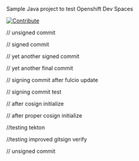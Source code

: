 Sample Java project to test Openshift Dev Spaces

[![Contribute](https://www.eclipse.org/che/contribute.svg)](https://devspaces.apps.cluster-28t5r.28t5r.sandbox1254.opentlc.com/f?url=https://github.com/agiertli/dev-spaces-test)


// unsigned commit

// signed commit

// yet another signed commit


// yet another final commit

// signing commit after fulcio update

// signing commit test

// after cosign initialize

// after proper cosign initialize

//testing tekton

//testing improved gitsign verify

// unsigned commit